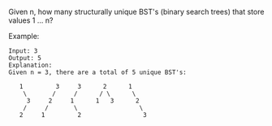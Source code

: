 <!--
 * @Author: shaqsnake
 * @Email: shaqsnake@gmail.com
 * @Date: 2019-07-24 16:10:04
 * @LastEditTime: 2019-07-24 16:12:23
 * @Description: 
 -->
Given n, how many structurally unique BST's (binary search trees) that store values 1 ... n?

Example:
```
Input: 3
Output: 5
Explanation:
Given n = 3, there are a total of 5 unique BST's:

   1         3     3      2      1
    \       /     /      / \      \
     3     2     1      1   3      2
    /     /       \                 \
   2     1         2                 3
```